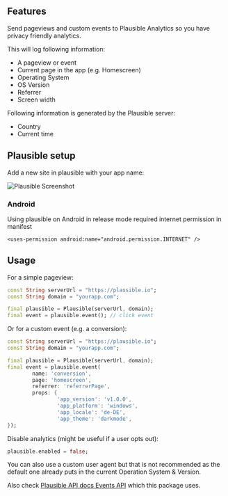 ## Features

Send pageviews and custom events to Plausible Analytics so you have privacy friendly
analytics.

This will log following information:

* A pageview or event
* Current page in the app (e.g. Homescreen)
* Operating System
* OS Version
* Referrer
* Screen width

Following information is generated by the Plausible server:

* Country
* Current time

## Plausible setup

Add a new site in plausible with your app name:

![Plausible Screenshot](https://github.com/bostrot/flutter_plausible_analytics/blob/main/plausible_screenshot.png?raw=true)

### Android
Using plausible on Android in release mode required internet permission in manifest

```<uses-permission android:name="android.permission.INTERNET" />```


## Usage

For a simple pageview:

```dart
const String serverUrl = "https://plausible.io";
const String domain = "yourapp.com";

final plausible = Plausible(serverUrl, domain);
final event = plausible.event(); // click event
```

Or for a custom event (e.g. a conversion):

```dart
const String serverUrl = "https://plausible.io";
const String domain = "yourapp.com";

final plausible = Plausible(serverUrl, domain);
final event = plausible.event(
        name: 'conversion',
        page: 'homescreen',
        referrer: 'referrerPage',
        props: {
                'app_version': 'v1.0.0',
                'app_platform': 'windows',
                'app_locale': 'de-DE',
                'app_theme': 'darkmode',
});
```

Disable analytics (might be useful if a user opts out):

```dart
plausible.enabled = false;
```

You can also use a custom user agent but that is not recommended as
the default one already puts in the current Operation System & Version.

Also check [Plausible API docs Events API](https://plausible.io/docs/events-api) which this package uses.
